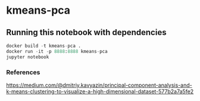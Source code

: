 # kmeans-pca

## Running this notebook with dependencies
```python
docker build -t kmeans-pca .
docker run -it -p 8888:8888 kmeans-pca
jupyter notebook
```

### References
https://medium.com/@dmitriy.kavyazin/principal-component-analysis-and-k-means-clustering-to-visualize-a-high-dimensional-dataset-577b2a7a5fe2